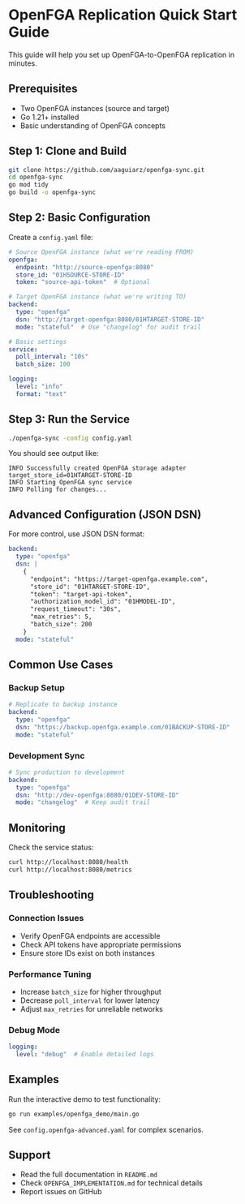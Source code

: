 # OpenFGA Replication Quick Start Guide

This guide will help you set up OpenFGA-to-OpenFGA replication in minutes.

## Prerequisites

- Two OpenFGA instances (source and target)
- Go 1.21+ installed
- Basic understanding of OpenFGA concepts

## Step 1: Clone and Build

```bash
git clone https://github.com/aaguiarz/openfga-sync.git
cd openfga-sync
go mod tidy
go build -o openfga-sync
```

## Step 2: Basic Configuration

Create a `config.yaml` file:

```yaml
# Source OpenFGA instance (what we're reading FROM)
openfga:
  endpoint: "http://source-openfga:8080"
  store_id: "01HSOURCE-STORE-ID"
  token: "source-api-token"  # Optional

# Target OpenFGA instance (what we're writing TO)
backend:
  type: "openfga"
  dsn: "http://target-openfga:8080/01HTARGET-STORE-ID"
  mode: "stateful"  # Use "changelog" for audit trail

# Basic settings
service:
  poll_interval: "10s"
  batch_size: 100

logging:
  level: "info"
  format: "text"
```

## Step 3: Run the Service

```bash
./openfga-sync -config config.yaml
```

You should see output like:
```
INFO Successfully created OpenFGA storage adapter target_store_id=01HTARGET-STORE-ID
INFO Starting OpenFGA sync service
INFO Polling for changes...
```

## Advanced Configuration (JSON DSN)

For more control, use JSON DSN format:

```yaml
backend:
  type: "openfga"
  dsn: |
    {
      "endpoint": "https://target-openfga.example.com",
      "store_id": "01HTARGET-STORE-ID",
      "token": "target-api-token",
      "authorization_model_id": "01HMODEL-ID",
      "request_timeout": "30s",
      "max_retries": 5,
      "batch_size": 200
    }
  mode: "stateful"
```

## Common Use Cases

### Backup Setup
```yaml
# Replicate to backup instance
backend:
  type: "openfga"
  dsn: "https://backup.openfga.example.com/01BACKUP-STORE-ID"
  mode: "stateful"
```

### Development Sync
```yaml
# Sync production to development
backend:
  type: "openfga"
  dsn: "http://dev-openfga:8080/01DEV-STORE-ID"
  mode: "changelog"  # Keep audit trail
```

## Monitoring

Check the service status:
```bash
curl http://localhost:8080/health
curl http://localhost:8080/metrics
```

## Troubleshooting

### Connection Issues
- Verify OpenFGA endpoints are accessible
- Check API tokens have appropriate permissions
- Ensure store IDs exist on both instances

### Performance Tuning
- Increase `batch_size` for higher throughput
- Decrease `poll_interval` for lower latency
- Adjust `max_retries` for unreliable networks

### Debug Mode
```yaml
logging:
  level: "debug"  # Enable detailed logs
```

## Examples

Run the interactive demo to test functionality:
```bash
go run examples/openfga_demo/main.go
```

See `config.openfga-advanced.yaml` for complex scenarios.

## Support

- Read the full documentation in `README.md`
- Check `OPENFGA_IMPLEMENTATION.md` for technical details
- Report issues on GitHub
